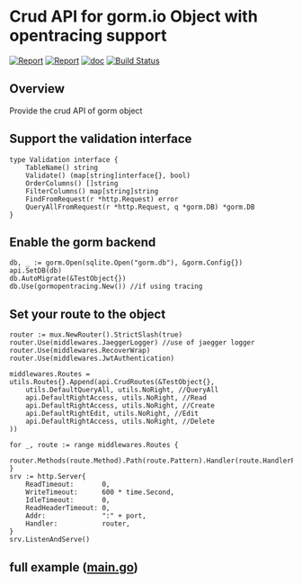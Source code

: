 # Crud API for gorm.io Object with opentracing support

[![Report](https://goreportcard.com/badge/github.com/loupzeur/go-crud-api)](https://goreportcard.com/report/github.com/loupzeur/go-crud-api)
[![Report](https://img.shields.io/badge/license-MIT-brightgreen.svg)](https://opensource.org/licenses/MIT)
[![doc](https://camo.githubusercontent.com/d1a67a692a0fa15f86748f98a790a28b2086e50ee6cc85015010745183b26eed/68747470733a2f2f696d672e736869656c64732e696f2f62616467652f676f2e6465762d7265666572656e63652d626c75653f6c6f676f3d676f266c6f676f436f6c6f723d7768697465)](https://pkg.go.dev/github.com/loupzeur/go-crud-api)
[![Build Status](https://img.shields.io/endpoint.svg?url=https%3A%2F%2Factions-badge.atrox.dev%2Floupzeur%2Fgo-crud-api%2Fbadge%3Fref%3Dmaster&style=flat)](https://actions-badge.atrox.dev/loupzeur/go-crud-api/goto?ref=master)

## Overview

Provide the crud API of gorm object

## Support the validation interface 
```
type Validation interface {
	TableName() string
	Validate() (map[string]interface{}, bool)
	OrderColumns() []string
	FilterColumns() map[string]string
	FindFromRequest(r *http.Request) error
	QueryAllFromRequest(r *http.Request, q *gorm.DB) *gorm.DB
}
```

## Enable the gorm backend

```
db, _ := gorm.Open(sqlite.Open("gorm.db"), &gorm.Config{})
api.SetDB(db)
db.AutoMigrate(&TestObject{})
db.Use(gormopentracing.New()) //if using tracing
```


## Set your route to the object

```
router := mux.NewRouter().StrictSlash(true)
router.Use(middlewares.JaeggerLogger) //use of jaegger logger
router.Use(middlewares.RecoverWrap)
router.Use(middlewares.JwtAuthentication)

middlewares.Routes = utils.Routes{}.Append(api.CrudRoutes(&TestObject{},
    utils.DefaultQueryAll, utils.NoRight, //QueryAll
    api.DefaultRightAccess, utils.NoRight, //Read
    api.DefaultRightAccess, utils.NoRight, //Create
    api.DefaultRightEdit, utils.NoRight, //Edit
    api.DefaultRightAccess, utils.NoRight, //Delete
))

for _, route := range middlewares.Routes {
    router.Methods(route.Method).Path(route.Pattern).Handler(route.HandlerFunc).Name(route.Name)
}
srv := http.Server{
    ReadTimeout:       0,
    WriteTimeout:      600 * time.Second,
    IdleTimeout:       0,
    ReadHeaderTimeout: 0,
    Addr:              ":" + port,
    Handler:           router,
}
srv.ListenAndServe()
```


## full example ([main.go](https://github.com/loupzeur/go-crud-api/blob/master/main.go))
